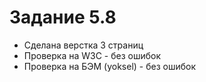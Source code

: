 # Задание 5.8

* Сделана верстка 3 страниц
* Проверка на W3C - без ошибок
* Проверка на БЭМ (yoksel) - без ошибок
